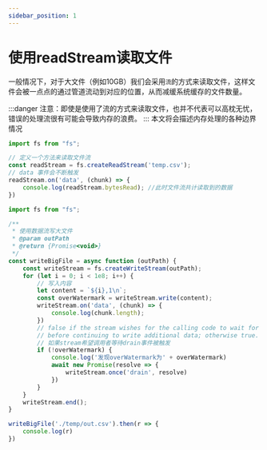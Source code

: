 ```yaml
---
sidebar_position: 1
---
```


# 使用readStream读取文件
一般情况下，对于大文件（例如10GB）我们会采用`流`的方式来读取文件，这样文件会被一点点的通过管道流动到对应的位置，从而减缓系统缓存的文件数量。

:::danger
注意：即使是使用了流的方式来读取文件，也并不代表可以高枕无忧，错误的处理流很有可能会导致内存的浪费。
:::
本文将会描述内存处理的各种边界情况


```javascript title="使用流的方式读取文件"
import fs from "fs";

// 定义一个方法来读取文件流
const readStream = fs.createReadStream('temp.csv');
// data 事件会不断触发
readStream.on('data', (chunk) => {
	console.log(readStream.bytesRead); //此时文件流共计读取到的数据
})
```

```javascript
import fs from "fs";

/**
 * 使用数据流写大文件
 * @param outPath
 * @return {Promise<void>}
 */
const writeBigFile = async function (outPath) {
    const writeStream = fs.createWriteStream(outPath);
    for (let i = 0; i < 1e8; i++) {
        // 写入内容
        let content = `${i},1\n`;
        const overWatermark = writeStream.write(content);
        writeStream.on('data', (chunk) => {
            console.log(chunk.length);
        })
        // false if the stream wishes for the calling code to wait for the 'drain' event to be emitted
        // before continuing to write additional data; otherwise true.
        // 如果stream希望调用者等待drain事件被触发
        if (!overWatermark) {
            console.log('发现overWatermark为' + overWatermark)
            await new Promise(resolve => {
                writeStream.once('drain', resolve)
            })
        }
    }
    writeStream.end();
}

writeBigFile('./temp/out.csv').then(r => {
    console.log(r)
})

```
